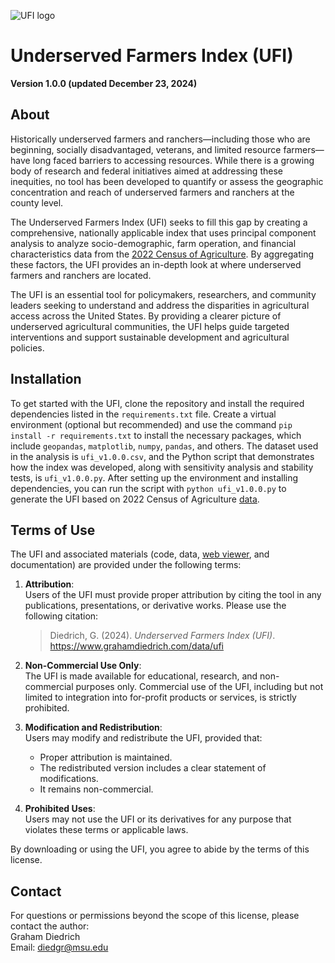 ![UFI logo](https://static.wixstatic.com/media/e8d0f3_4c2f029650d14abaa8576961ef13e985~mv2.png/v1/fill/w_167,h_167,al_c,q_85,usm_0.66_1.00_0.01,enc_avif,quality_auto/UFI%20logo.png) 

# Underserved Farmers Index (UFI)
**Version 1.0.0 (updated December 23, 2024)**

## About

Historically underserved farmers and ranchers—including those who are beginning, socially disadvantaged, veterans, and limited resource farmers—have long faced barriers to accessing resources. While there is a growing body of research and federal initiatives aimed at addressing these inequities, no tool has been developed to quantify or assess the geographic concentration and reach of underserved farmers and ranchers at the county level.

The Underserved Farmers Index (UFI) seeks to fill this gap by creating a comprehensive, nationally applicable index that uses principal component analysis to analyze socio-demographic, farm operation, and financial characteristics data from the [2022 Census of Agriculture](https://quickstats.nass.usda.gov). By aggregating these factors, the UFI provides an in-depth look at where underserved farmers and ranchers are located.

The UFI is an essential tool for policymakers, researchers, and community leaders seeking to understand and address the disparities in agricultural access across the United States. By providing a clearer picture of underserved agricultural communities, the UFI helps guide targeted interventions and support sustainable development and agricultural policies.

## Installation

To get started with the UFI, clone the repository and install the required dependencies listed in the ``requirements.txt`` file. Create a virtual environment (optional but recommended) and use the command ``pip install -r requirements.txt`` to install the necessary packages, which include ``geopandas``, ``matplotlib``, ``numpy``, ``pandas``, and others. The dataset used in the analysis is ``ufi_v1.0.0.csv``, and the Python script that demonstrates how the index was developed, along with sensitivity analysis and stability tests, is ``ufi_v1.0.0.py``. After setting up the environment and installing dependencies, you can run the script with ``python ufi_v1.0.0.py`` to generate the UFI based on 2022 Census of Agriculture [data](https://quickstats.nass.usda.gov).

## Terms of Use

The UFI and associated materials (code, data, [web viewer]([url](https://msugis.maps.arcgis.com/home/item.html?id=7f05b39310144840b05ac8ed9a67ce22#overview)), and documentation) are provided under the following terms:

1. **Attribution**:  
   Users of the UFI must provide proper attribution by citing the tool in any publications, presentations, or derivative works. Please use the following citation:  
   > Diedrich, G. (2024). *Underserved Farmers Index (UFI)*. https://www.grahamdiedrich.com/data/ufi

2. **Non-Commercial Use Only**:  
   The UFI is made available for educational, research, and non-commercial purposes only. Commercial use of the UFI, including but not limited to integration into for-profit products or services, is strictly prohibited.

3. **Modification and Redistribution**:  
   Users may modify and redistribute the UFI, provided that:  
   - Proper attribution is maintained.
   - The redistributed version includes a clear statement of modifications.
   - It remains non-commercial.

4. **Prohibited Uses**:  
   Users may not use the UFI or its derivatives for any purpose that violates these terms or applicable laws.

By downloading or using the UFI, you agree to abide by the terms of this license.

## Contact  
For questions or permissions beyond the scope of this license, please contact the author:  
Graham Diedrich  
Email: diedgr@msu.edu
